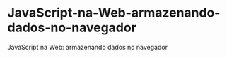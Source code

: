 # JavaScript-na-Web-armazenando-dados-no-navegador
JavaScript na Web: armazenando dados no navegador
